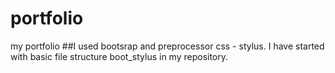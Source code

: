 # portfolio
my portfolio
##I used bootsrap and preprocessor css - stylus.
I have started with basic file structure boot_stylus in my repository.
